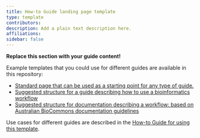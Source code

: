 ```yaml
---
title: How-to Guide landing page template
type: template
contributors: 
description: Add a plain text description here.
affiliations: 
sidebar: false
---
```



**Replace this section with your guide content!**

Example templates that you could use for different guides are available in this repository:

- [Standard page that can be used as a starting point for any type of guide.](example_page)
- [Suggested structure for a guide describing how to use a bioinformatics workflow](example_bioinformatics_workflow_page)
- [Suggested structure for documentation describing a workflow: based on Australian BioCommons documentation guidelines](example_workflow_documentation_page)

Use cases for different guides are described in the [How-to Guide for using this template](https://australianbiocommons.github.io/how-to-guide-template/how_to_guide_types).
